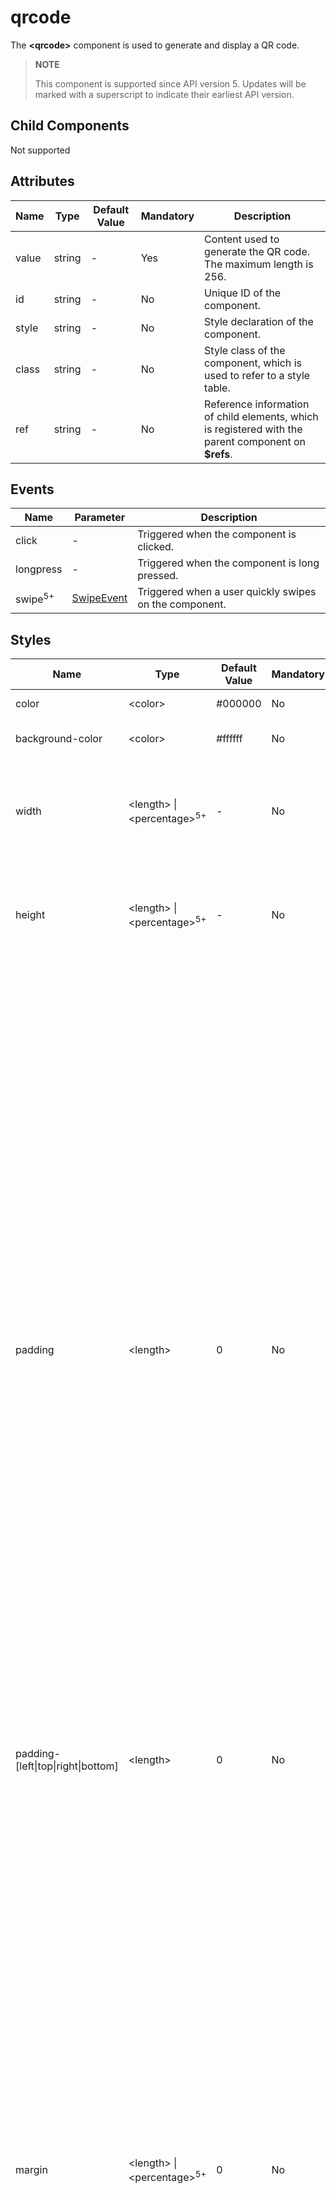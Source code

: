 # qrcode


The **\<qrcode>** component is used to generate and display a QR code.

> **NOTE**
>
> This component is supported since API version 5. Updates will be marked with a superscript to indicate their earliest API version.


## Child Components

Not supported


## Attributes

| Name| Type| Default Value| Mandatory| Description|
| -------- | -------- | -------- | -------- | -------- |
| value | string | - | Yes| Content used to generate the QR code. The maximum length is 256.|
| id | string | - | No| Unique ID of the component.|
| style | string | - | No| Style declaration of the component.|
| class | string | - | No| Style class of the component, which is used to refer to a style table.|
| ref | string | - | No| Reference information of child elements, which is registered with the parent component on **$refs**.|


## Events

| Name| Parameter| Description|
| -------- | -------- | -------- |
| click | - | Triggered when the component is clicked.|
| longpress | - | Triggered when the component is long pressed.|
| swipe<sup>5+</sup> | [SwipeEvent](js-common-events.md) | Triggered when a user quickly swipes on the component.|


## Styles

| Name| Type| Default Value| Mandatory| Description|
| -------- | -------- | -------- | -------- | -------- |
| color | &lt;color&gt; | \#000000 | No| Color of the QR code.|
| background-color | &lt;color&gt; | \#ffffff | No| Background color of the QR code.|
| width | &lt;length&gt; \| &lt;percentage&gt;<sup>5+</sup> | - | No| Component width.<br>If this attribute is not set, the default value **0** is used.|
| height | &lt;length&gt; \| &lt;percentage&gt;<sup>5+</sup> | - | No| Component height.<br>If this attribute is not set, the default value **0** is used.|
| padding | &lt;length&gt; | 0 | No| Shorthand attribute to set the padding for all sides.<br>The attribute can have one to four values:<br>- If you set only one value, it specifies the padding for all the four sides.<br>- If you set two values, the first value specifies the top and bottom padding, and the second value specifies the left and right padding.<br>- If you set three values, the first value specifies the top padding, the second value specifies the left and right padding, and the third value specifies the bottom padding.<br>- If you set four values, they respectively specify the padding for top, right, bottom, and left sides (in clockwise order).|
| padding-[left\|top\|right\|bottom] | &lt;length&gt; | 0 | No| Left, top, right, and bottom padding.|
| margin | &lt;length&gt; \| &lt;percentage&gt;<sup>5+</sup> | 0 | No| Shorthand attribute to set the margin for all sides. The attribute can have one to four values:<br>- If you set only one value, it specifies the margin for all the four sides.<br>- If you set two values, the first value specifies the top and bottom margins, and the second value specifies the left and right margins.<br>- If you set three values, the first value specifies the top margin, the second value specifies the left and right margins, and the third value specifies the bottom margin.<br>- If you set four values, they respectively specify the margin for top, right, bottom, and left sides (in clockwise order).|
| margin-[left\|top\|right\|bottom] | &lt;length&gt; \| &lt;percentage&gt;<sup>5+</sup> | 0 | No| Left, top, right, and bottom margins.|
| border-width | &lt;length&gt; | 0 | No| Shorthand attribute to set the margin for all sides.|
| border-color | &lt;color&gt; | black | No| Shorthand attribute to set the color for all borders.|
| border-radius | &lt;length&gt; | - | No| Radius of round-corner borders.|
| display | string | flex | No| How and whether to display the box containing an element. Available values are as follows:<br>- **flex**: flexible layout<br>- **none**: not rendered|
| [left\|top] | &lt;length&gt; \| &lt;percentage&gt;<sup>6+</sup> | - | No| Edge of the element.<br>- **left**: left edge position of the element. This attribute defines the offset between the left edge of the margin area of a positioned element and left edge of its containing block.<br>- **top**: top edge position of the element. This attribute defines the offset between the top edge of a positioned element and that of a block included in the element.|

>  **NOTE**
> - If the values of **width** and **height** are different, the smaller value is used as the length of the QR code. The generated QR code is center displayed.
>
>- The minimum values of **width** and **height** are 200 px.


## Example


```html
<!-- xxx.hml -->
<div class="container">
    <qrcode value="{{qr_value}}" class="qrCode" style="color: {{qr_col}};background-color: {{qr_bcol}};"></qrcode>
    <input type="button" onclick="changeColor" class="button">Color</input>
    <input type="button" onclick="changeBackgroundColor" class="button">BackgroundColor</input>
    <input type="button" onclick="changeValue" class="button">Value</input>
</div>
```

```css
/* xxx.css */
.container {
  width: 100%;
  height: 100%;
  flex-direction: column;
  justify-content: center;
  align-items: center;
}
.qrCode {
  width: 200px;
  height: 200px;
}
.button {
  width: 30%;
  height: 10%;
  margin-top: 5%;
}
```

```javascript
// xxx.js
export default {
    data: {
        qr_col: '#87ceeb',
        qr_bcol: '#f0ffff',
        qr_value: 'value'
    },
    changeColor() {
        if (this.qr_col == '#87ceeb') {
            this.qr_col = '#fa8072';
        } else {
            this.qr_col = '#87ceeb';
        }
    },
    changeBackgroundColor() {
        if (this.qr_bcol == '#f0ffff') {
            this.qr_bcol = '#ffffe0';
        } else {
            this.qr_bcol = '#f0ffff';
        }
    },
    changeValue() {
        if (this.qr_value == 'value') {
            this.qr_value = 'change';
        } else {
            this.qr_value = 'value';
        }
    }
}
```

![qrcode](figures/qrcode.gif)
